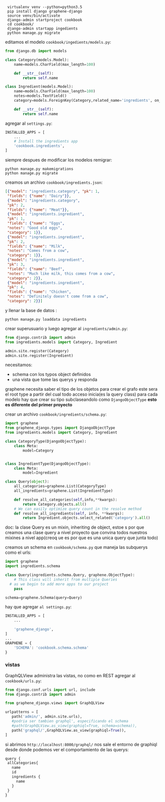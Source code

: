 ```
 virtualenv venv --python=python3.5
 pip install django graphene-django
 source venv/bin/activate
 django-admin startproject cookbook
 cd cookbook/
 django-admin startapp ingedients
 python manage.py migrate
```
editamos el modelo `cookbook/ingedients/models.py`:
```python
from django.db import models

class Category(models.Model):
	name=models.CharField(max_length=100)

	def __str__(self):
		return self.name

class Ingredient(models.Model):
	name=models.CharField(max_length=100)
	notes=models.TextField()
	category=models.ForeignKey(Category,related_name='ingredients', on_delete=models.CASCADE)

	def __str__(self):
		return self.name
```

agregar al `settings.py`:
```python
INSTALLED_APPS = [
    ...
    # Install the ingredients app
    'cookbook.ingredients',
]
```

siempre despues de modificar los modelos remigrar:
```
python manage.py makemigrations
python manage.py migrate
```
creamos un archivo `cookbook/ingredients.json`:
```json
[{"model": "ingredients.category", "pk": 1,
 "fields": {"name": "Dairy"}},
 {"model": "ingredients.category",
 "pk": 2,
 "fields": {"name": "Meat"}},
 {"model": "ingredients.ingredient",
 "pk": 1,
 "fields": {"name": "Eggs",
 "notes": "Good old eggs",
 "category": 1}},
 {"model": "ingredients.ingredient",
 "pk": 2,
 "fields": {"name": "Milk",
 "notes": "Comes from a cow",
 "category": 1}},
 {"model": "ingredients.ingredient",
 "pk": 3,
 "fields": {"name": "Beef",
 "notes": "Much like milk, this comes from a cow",
 "category": 2}},
 {"model": "ingredients.ingredient",
 "pk": 4,
 "fields": {"name": "Chicken",
 "notes": "Definitely doesn't come from a cow",
 "category": 2}}]
```
y llenar la base de datos :
```
python manage.py loaddata ingredients
```

crear superusuario y luego agregar al `ingredients/admin.py`:
```python
from django.contrib import admin
from ingredients.models import Category, Ingredient

admin.site.register(Category)
admin.site.register(Ingredient)
```
necesitamos:
+ schema con los typos object definidos
+ una vista que tome las querys y responda

graphene necesita saber el tipo de los objetos para crear el grafo
este sera el root type a partir del cual todo acceso inicia(es la query class)
 para cada modelo hay que crear su tipo subclaseandolo como `DjangoObjectType`
**esto es diferente del primer proyecto**

crear un archivo `cookbook/ingredients/schema.py`:
```python
import graphene
from graphene_django.types import DjangoObjectType
from ingredients.models import Category, Ingredient

class CategoryType(DjangoObjectType):
	class Meta:
		model=Category


class IngredientType(DjangoObjectType):
	class Meta:
		model=Ingredient

class Query(object):
	all_categories=graphene.List(CategoryType)
	all_ingredients=graphene.List(IngredientType)

	def resolve_all_categories(self,info,**kwargs):
		return Category.objects.all()
	# We can easily optimize query count in the resolve method
	def resolve_all_ingredients(self, info, **kwargs):
		return Ingredient.objects.select_related('category').all()
```


doc:
la clase Query es un mixin, inheriting de object, estoe s por que creamos una clase query a nivel proyecto que convina todos nuestros mixines a nivel app(creoq ue es por que es una unica query que junta todo)

creamos un schema en `cookbook/schema.py` que maneja las subquerys como el urls:

```python
import graphene
import ingredients.schema

class Query(ingredients.schema.Query, graphene.ObjectType):
	# This class will inherit from multiple Queries
  # as we begin to add more apps to our project
	pass

schema=graphene.Schema(query=Query)
```

hay que agregar `al settings.py`:
```python
INSTALLED_APPS = [
    ...

    'graphene_django',
]
...
GRAPHENE = {
    'SCHEMA': 'cookbook.schema.schema'
}

```
### vistas
GraphQLView administra las vistas, no como en REST
 agregar al `cookbook/urls.py`:
 ```python
from django.conf.urls import url, include
from django.contrib import admin

from graphene_django.views import GraphQLView

urlpatterns = [
    path('admin/', admin.site.urls),
    #podria ser tambien graphql', especificando el schema
    #path(GraphQLView.as_view(graphiql=True, schema=schema)),
    path('graphql/',GraphQLView.as_view(graphiql=True)),
]
```

si abrimos `http://localhost:8000/graphql/` nos sale el entorno de graphiql desde donde podemos ver el comportamiento de las querys:
 ```js
query {
  allCategories{
    name
    id
    ingredients {
      name
    }
  }
}
```
